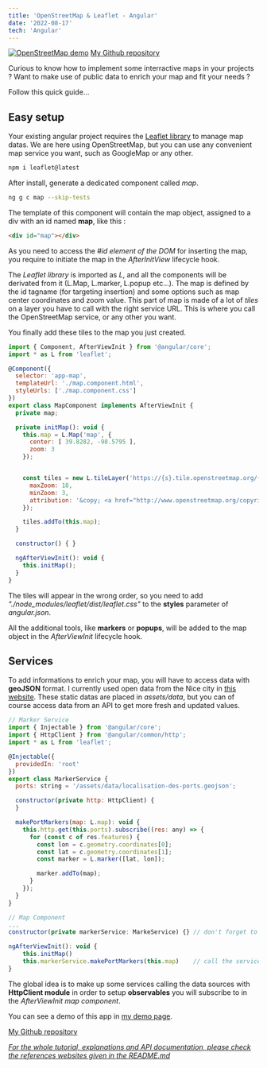 ```yaml
---
title: 'OpenStreetMap & Leaflet - Angular'
date: '2022-08-17'
tech: 'Angular'
---
```


[![OpenStreetMap demo](/images/openstreet/openstreetmap.png)](https://peanuts-83.github.io/maps_nice)
[My Github repository](https://github.com/Peanuts-83/maps_nice)

Curious to know how to implement some interractive maps in your projects ? Want to make use of public data to enrich your map and fit your needs ?

Follow this quick guide...

## Easy setup

Your existing angular project requires the [Leaflet library](https://leafletjs.com/) to manage map datas. We are here using OpenStreetMap, but you can use any convenient map service you want, such as GoogleMap or any other.

```bash
npm i leaflet@latest
```

After install, generate a dedicated component called *map*.

```bash
ng g c map --skip-tests
```
The template of this component will contain the map object, assigned to a div with an id named **map**, like this :

```html
<div id="map"></div>
```

As you need to access the *#id element of the DOM* for inserting the map, you require to initiate the map in the *AfterInitView* lifecycle hook.

The *Leaflet library* is imported as *L*, and all the components will be derivated from it (L.Map, L.marker, L.popup etc...). The map is defined by the id tagname (for targeting insertion) and some options such as map center coordinates and zoom value. This part of map is made of a lot of *tiles* on a layer you have to call with the right service URL. This is where you call the OpenStreetMap service, or any other you want.

You finally add these tiles to the map you just created.

```javascript
import { Component, AfterViewInit } from '@angular/core';
import * as L from 'leaflet';

@Component({
  selector: 'app-map',
  templateUrl: './map.component.html',
  styleUrls: ['./map.component.css']
})
export class MapComponent implements AfterViewInit {
  private map;

  private initMap(): void {
    this.map = L.Map('map', {
      center: [ 39.8282, -98.5795 ],
      zoom: 3
    });


    const tiles = new L.tileLayer('https://{s}.tile.openstreetmap.org/{z}/{x}/{y}.png', {
      maxZoom: 18,
      minZoom: 3,
      attribution: '&copy; <a href="http://www.openstreetmap.org/copyright">OpenStreetMap</a>'
    });

    tiles.addTo(this.map);
  }

  constructor() { }

  ngAfterViewInit(): void {
    this.initMap();
  }
}
```

The tiles will appear in the wrong order, so you need to add *"./node_modules/leaflet/dist/leaflet.css"* to the **styles** parameter of *angular.json*.

All the additional tools, like **markers** or **popups**, will be added to the map object in the *AfterViewInit* lifecycle hook.

## Services

To add informations to enrich your map, you will have to access data with **geoJSON** format. I currently used open data from the Nice city in [this website](http://opendata.nicecotedazur.org/data/dataset?res_format=geojson). These static datas are placed in *assets/data*, but you can of course access data from an API to get more fresh and updated values.

``` javascript
// Marker Service
import { Injectable } from '@angular/core';
import { HttpClient } from '@angular/common/http';
import * as L from 'leaflet';

@Injectable({
  providedIn: 'root'
})
export class MarkerService {
  ports: string = '/assets/data/localisation-des-ports.geojson';

  constructor(private http: HttpClient) {
  }

  makePortMarkers(map: L.map): void {
    this.http.get(this.ports).subscribe((res: any) => {
      for (const c of res.features) {
        const lon = c.geometry.coordinates[0];
        const lat = c.geometry.coordinates[1];
        const marker = L.marker([lat, lon]);

        marker.addTo(map);
      }
    });
  }
}

// Map Component
...
constructor(private markerService: MarkeService) {} // don't forget to import the service!

ngAfterViewInit(): void {
    this.initMap()
    this.markerService.makePortMarkers(this.map)    // call the service's method with the map as a parameter
}
```

The global idea is to make up some services calling the data sources with **HttpClient module** in order to setup **observables** you will subscribe to in the *AfterViewInit map component*.




You can see a demo of this app in [my demo page](https://peanuts-83.github.io/maps_nice/).

[My Github repository](https://github.com/Peanuts-83/maps_nice)

*[For the whole tutorial, explanations and API documentation, please check the references websites given in the README.md](https://github.com/Peanuts-83/maps_nice/blob/master/README.md)*
